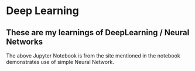 # Deep Learning

## These are my learnings of DeepLearning / Neural Networks 

The above Jupyter Notebook is from the site mentioned in the notebook demonstrates use of simple Neural Network.
